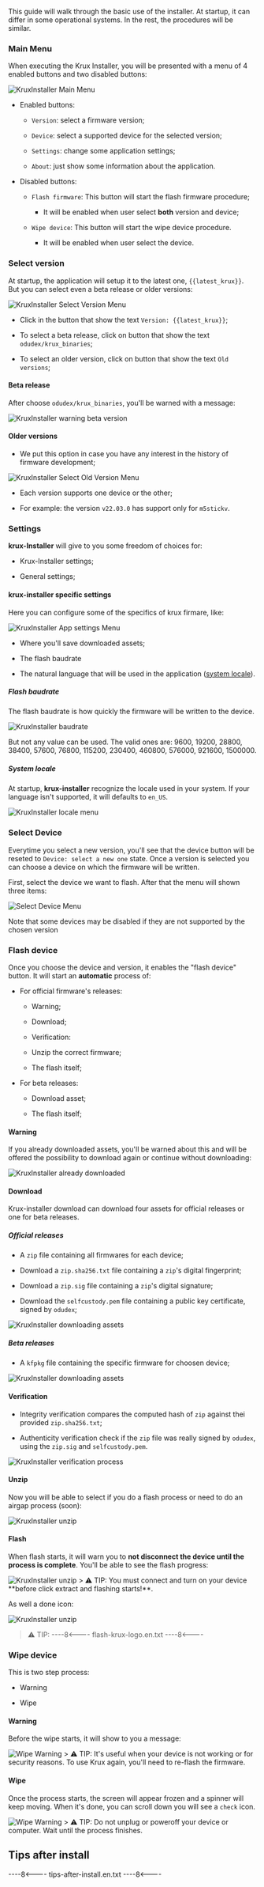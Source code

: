 This guide will walk through the basic use of the installer. At startup, it can differ in some
operational systems. In the rest, the procedures will be similar.

### Main Menu 
When executing the Krux Installer, you will be presented with a menu of 4 enabled buttons and
two disabled buttons:

<img src="/krux/img/krux-installer/main.png" alt="KruxInstaller Main Menu" />

* Enabled buttons:
    * `Version`: select a firmware version;
    
    * `Device`: select a supported device for the selected version;
    
    * `Settings`: change some application settings;
    
    * `About`: just show some information about the application.

* Disabled buttons:

    * `Flash firmware`: This button will start the flash firmware procedure;
        
        * It will be enabled when user select **both** version and device;
    
    * `Wipe device`: This button will start the wipe device procedure.
    
        * It will be enabled when user select the device.

### Select version

At startup, the application will setup it to the latest one, `{{latest_krux}}`. But you can select
even a beta release or older versions:
    
<img src="/krux/img/krux-installer/select_version_menu.png" alt="KruxInstaller Select Version Menu" />

* Click in the button that show the text `Version: {{latest_krux}}`;

* To select a beta release, click on button that show the text `odudex/krux_binaries`;

* To select an older version, click on button that show the text `Old versions`;

#### Beta release

After choose `odudex/krux_binaries`, you'll be warned with a message:

<img src="/krux/img/krux-installer/warn_beta.png" alt="KruxInstaller warning beta version" />

#### Older versions

* We put this option in case you have any interest in the history of firmware development;

<img src="/krux/img/krux-installer/select_old_version_menu.png" alt="KruxInstaller Select Old Version Menu" />

* Each version supports one device or the other;

* For example: the version `v22.03.0` has support only for `m5stickv`.
    

### Settings

**krux-Installer** will give to you some freedom of choices for:

* Krux-Installer settings;

* General settings;

#### krux-installer specific settings

Here you can configure some of the specifics of krux firmare, like:

<img src="/krux/img/krux-installer/app_settings.png" alt="KruxInstaller App settings Menu" />

* Where you'll save downloaded assets;

* The flash baudrate 

* The natural language that will be used in the application ([system locale](https://en.wikipedia.org/wiki/Locale_(computer_software))).

##### Flash baudrate
The flash baudrate is how quickly the firmware will be written to the device.

<img src="/krux/img/krux-installer/baudrate.png" alt="KruxInstaller baudrate" />

But not any value can be used. The valid ones are: 9600, 19200, 28800, 38400, 57600, 76800, 115200,
230400, 460800, 576000, 921600, 1500000.

##### System locale

At startup, **krux-installer** recognize the locale used in your system. If your language isn't supported, it will defaults to `en_US`.

<img src="/krux/img/krux-installer/locale_menu.png" alt="KruxInstaller locale menu" />


### Select Device

Everytime you select a new version, you'll see that the device button will be
reseted to `Device: select a new one` state. Once a version is selected you can choose a device
on which the firmware will be written.

First, select the device we want to flash. After that the menu will shown three items:

<img src="/krux/img/krux-installer/select_device.png" alt="Select Device Menu" />

Note that some devices may be disabled if they are not supported by the chosen version

### Flash device

Once you choose the device and version, it enables the "flash device" button. It will start an
**automatic** process of:

* For official firmware's releases:

    * Warning;

    * Download;

    * Verification:
    
    * Unzip the correct firmware;

    * The flash itself;

* For beta releases:

    * Download asset;

    * The flash itself;

#### Warning

If you already downloaded assets, you'll be warned about this and will be offered the possibility
to download again or continue without downloading:

<img src="/krux/img/krux-installer/warn_already_downloaded.png" alt="KruxInstaller already downloaded" />

#### Download

Krux-installer download can download four assets for official releases or one for beta releases.

##### Official releases

* A `zip` file containing all firmwares for each device;

* Download a `zip.sha256.txt` file containing a `zip`'s digital fingerprint;

* Download a `zip.sig` file containing a `zip`'s digital signature;
    
* Download the `selfcustody.pem` file containing a public key certificate, signed by `odudex`;

<img src="/krux/img/krux-installer/download_assets.png" alt="KruxInstaller downloading assets" />

##### Beta releases

* A `kfpkg` file containing the specific firmware for choosen device;

<img src="/krux/img/krux-installer/verification.png" alt="KruxInstaller downloading assets" />

#### Verification

* Integrity verification compares the computed hash of `zip` against thei provided `zip.sha256.txt`;

* Authenticity verification check if the `zip` file was really signed by `odudex`, using
the `zip.sig` and `selfcustody.pem`.

<img src="/krux/img/krux-installer/verification.png" alt="KruxInstaller verification process" />


#### Unzip

Now you will be able to select if you do a flash process or need to do an airgap process (soon):

<img src="/krux/img/krux-installer/unzip.png" alt="KruxInstaller unzip" />

#### Flash

When flash starts, it will warn you to **not disconnect the device until the process is complete**.
You'll be able to see the flash progress:

<img src="/krux/img/krux-installer/flash.png" alt="KruxInstaller unzip" />
> ⚠️  TIP: You must connect and turn on your device **before click extract and flashing starts!**.

As well a done icon:

<img src="/krux/img/krux-installer/flash_done.png" alt="KruxInstaller unzip" />

> ⚠️  TIP:
----8<----
flash-krux-logo.en.txt
----8<----

### Wipe device

This is two step process:

* Warning

* Wipe

#### Warning

Before the wipe starts, it will show to you a message:

<img src="/krux/img/krux-installer/wipe_warn.png" alt="Wipe Warning" />
> ⚠️  TIP: It's useful when your device is not working or for security reasons.
To use Krux again, you'll need to re-flash the firmware.

#### Wipe

Once the process starts, the screen will appear frozen and a spinner will keep moving.
When it's done, you can scroll down you will see a `check` icon.

<img src="/krux/img/krux-installer/wipe.png" alt="Wipe Warning" />
> ⚠️  TIP: Do not unplug or poweroff your device or computer. Wait until the process finishes.

## Tips after install

----8<----
tips-after-install.en.txt
----8<----
